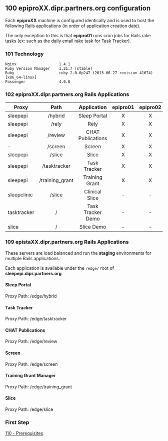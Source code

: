 ## 100 epiproXX.dipr.partners.org configuration

Each **epiproXX** machine is configured identically and is used to host the following Rails applications (in order of application creation date).

The only exception to this is that **epipro01** runs cron jobs for Rails rake tasks (ex: such as the daily email rake task for Task Tracker).

### 101 Technology

```
Nginx                   1.4.1
Ruby Version Manager    1.21.7 (stable)
Ruby                    ruby 2.0.0p247 (2013-06-27 revision 41674) [x86_64-linux]
Passenger               4.0.8
```

### 102 epiproXX.dipr.partners.org Rails Applications

| Proxy         | Path            | Application       |   epipro01   |   epipro02   |   epipro03   |   epipro04   | tasktracker  |    slice     |
| -----         |:---------------:|:-----------------:|:------------:|:------------:|:------------:|:------------:|:------------:|:------------:|
| sleepepi      | /hybrid         | Sleep Portal      |      X       |      X       |      -       |      -       |      -       |      -       |
| sleepepi      | /rely           | Rely              |      X       |      X       |      -       |      -       |      -       |      -       |
| sleepepi      | /review         | CHAT Publications |      X       |      X       |      -       |      -       |      -       |      -       |
| -             | /screen         | Screen            |      X       |      X       |      -       |      -       |      -       |      -       |
| sleepepi      | /slice          | Slice             |      X       |      X       |      -       |      -       |      -       |      -       |
| sleepepi      | /tasktracker    | Task Tracker      |      X       |      X       |      -       |      -       |      -       |      -       |
| sleepepi      | /training_grant | Training Grant    |      X       |      X       |      -       |      -       |      -       |      -       |
| sleepclinic   | /slice          | Clinical Slice    |      -       |      -       |      X       |      X       |      -       |      -       |
| tasktracker   | /               | Task Tracker Demo |      -       |      -       |      -       |      -       |      X       |      -       |
| slice         | /               | Slice Demo        |      -       |      -       |      -       |      -       |      -       |      X       |


### 109 epistaXX.dipr.partners.org Rails Applications

These servers are load balanced and run the **staging** environments for multiple Rails applications.

Each application is available under the `/edge/` root of **sleepepi.dipr.partners.org**.

#### Sleep Portal

Proxy Path: /edge/hybrid

#### Task Tracker

Proxy Path: /edge/tasktracker

#### CHAT Publications

Proxy Path: /edge/review

#### Screen

Proxy Path: /edge/screen

#### Training Grant Manager

Proxy Path: /edge/training_grant

#### Slice

Proxy Path: /edge/slice





### First Step

[110 - Prerequisites](https://github.com/sleepepi/sleepepi/tree/master/virtual-machines/110-prerequisites.md)
